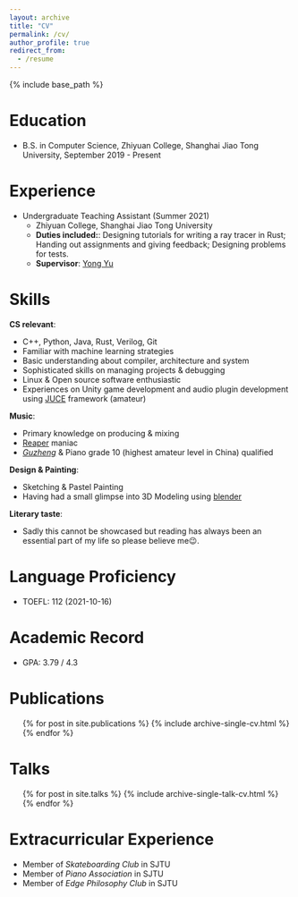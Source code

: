 ```yaml
---
layout: archive
title: "CV"
permalink: /cv/
author_profile: true
redirect_from:
  - /resume
---
```


{% include base_path %}

Education
======
- B.S. in Computer Science, Zhiyuan College, Shanghai Jiao Tong University, September 2019 - Present

Experience
======
- Undergraduate Teaching Assistant (Summer 2021)
	- Zhiyuan College, Shanghai Jiao Tong University
	- **Duties included:**: Designing tutorials for writing a ray tracer in Rust; Handing out assignments and giving feedback; Designing problems for tests.
	- **Supervisor**: [Yong Yu](https://apex.sjtu.edu.cn/members/yyu) 
  
Skills
======
**CS relevant**:
- C++, Python, Java, Rust, Verilog, Git
- Familiar with machine learning strategies
- Basic understanding about compiler, architecture and system
- Sophisticated skills on managing projects & debugging
- Linux & Open source software enthusiastic
- Experiences on Unity game development and audio plugin development using [JUCE](https://juce.com/) framework (amateur)

**Music**:
- Primary knowledge on producing & mixing
- [Reaper](https://www.reaper.fm/) maniac
- [_Guzheng_](https://en.wikipedia.org/wiki/Guzheng) & Piano grade 10 (highest amateur level in China) qualified

**Design & Painting**:
- Sketching & Pastel Painting
- Having had a small glimpse into 3D Modeling using [blender](https://www.blender.org/)

**Literary taste**:
- Sadly this cannot be showcased but reading has always been an essential part of my life so please believe me&#128521;.

Language Proficiency
======
- TOEFL: 112 (2021-10-16)

Academic Record
======
- GPA: 3.79 / 4.3

Publications
======
  <ul>{% for post in site.publications %}
    {% include archive-single-cv.html %}
  {% endfor %}</ul>
  
Talks
======
  <ul>{% for post in site.talks %}
    {% include archive-single-talk-cv.html %}
  {% endfor %}</ul>
  
Extracurricular Experience
======
- Member of _Skateboarding Club_ in SJTU
- Member of _Piano Association_ in SJTU
- Member of _Edge Philosophy Club_ in SJTU
